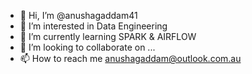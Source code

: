 - 👋 Hi, I’m @anushagaddam41
- 👀 I’m interested in Data Engineering
- 🌱 I’m currently learning SPARK & AIRFLOW
- 💞️ I’m looking to collaborate on ...
- 📫 How to reach me anushagaddam@outlook.com.au

<!---
anushagaddam41/anushagaddam41 is a ✨ special ✨ repository because its `README.md` (this file) appears on your GitHub profile.
You can click the Preview link to take a look at your changes.
--->
